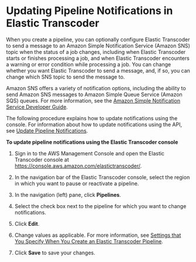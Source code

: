 # Updating Pipeline Notifications in Elastic Transcoder<a name="updating-pipeline-notifications"></a>

When you create a pipeline, you can optionally configure Elastic Transcoder to send a message to an Amazon Simple Notification Service \(Amazon SNS\) topic when the status of a job changes, including when Elastic Transcoder starts or finishes processing a job, and when Elastic Transcoder encounters a warning or error condition while processing a job\. You can change whether you want Elastic Transcoder to send a message, and, if so, you can change which SNS topic to send the message to\. 

Amazon SNS offers a variety of notification options, including the ability to send Amazon SNS messages to Amazon Simple Queue Service \(Amazon SQS\) queues\. For more information, see the [Amazon Simple Notification Service Developer Guide](http://docs.aws.amazon.com/sns/latest/dg/)\.

The following procedure explains how to update notifications using the console\. For information about how to update notifications using the API, see [Update Pipeline Notifications](update-pipeline-notifications.md)\.

**To update pipeline notifications using the Elastic Transcoder console**

1. Sign in to the AWS Management Console and open the Elastic Transcoder console at [https://console\.aws\.amazon\.com/elastictranscoder/](https://console.aws.amazon.com/elastictranscoder/)\.

1. In the navigation bar of the Elastic Transcoder console, select the region in which you want to pause or reactivate a pipeline\.

1. In the navigation \(left\) pane, click **Pipelines**\.

1. Select the check box next to the pipeline for which you want to change notifications\.

1. Click **Edit**\.

1. Change values as applicable\. For more information, see [Settings that You Specify When You Create an Elastic Transcoder Pipeline](pipeline-settings.md)\.

1. Click **Save** to save your changes\.